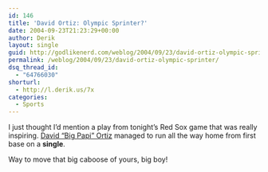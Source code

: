 ```yaml
---
id: 146
title: 'David Ortiz: Olympic Sprinter?'
date: 2004-09-23T21:23:29+00:00
author: Derik
layout: single
guid: http://godlikenerd.com/weblog/2004/09/23/david-ortiz-olympic-sprinter/
permalink: /weblog/2004/09/23/david-ortiz-olympic-sprinter/
dsq_thread_id:
  - "64766030"
shorturl:
  - http://l.derik.us/7x
categories:
  - Sports
---
```

I just thought I&#8217;d mention a play from tonight&#8217;s Red Sox game that was really inspiring. [David &#8220;Big Papi&#8221; Ortiz](http://bigleaguers.yahoo.com/mlbpa/players/5909) managed to run all the way home from first base on a **single**.

Way to move that big caboose of yours, big boy!